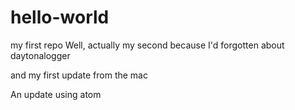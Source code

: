 # hello-world
my first repo
Well, actually my second because I'd forgotten about daytonalogger

and my first update from the mac


An update using atom
